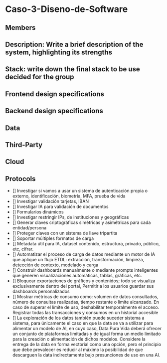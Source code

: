 # Caso-3-Diseno-de-Software

## Members

## Description: Write a brief description of the system, highlighting its strengths

## Stack: write down the final stack to be use decided for the group

## Frontend design specifications
 

## Backend design specifications

## Data

## Third-Party 

## Cloud

## Protocols


- [] Investigar si vamos a usar un sistema de autenticación propia o externo, identificación, biometría, MFA, prueba de vida
- [] Investigar validación tarjetas, IBAN
- [] Investigar IA para validación de documentos
- [] Formularios dinámicos
- [] Investigar restringir IPs, de instituciones y geográficas
- [] Generar claves criptográficas simétricas y asimétricas para cada entidad/persona
- [] Proteger claves con un sistema de llave tripartita
- [] Soportar múltiples formatos de carga
- [] Metadata útil para IA, dataset contenido, estructura, privado, público, etc, cifrar.
- [] Automatizar el proceso de carga de datos mediante un motor de IA que aplique un flujo ETDL: extracción, transformación, limpieza, detección de contexto, modelado y carga
- [] Construir dashboards manualmente o mediante prompts inteligentes que generen visualizaciones automáticas, tablas, gráficas, etc.
- [] Bloquear exportaciones de gráficos y contenidos; todo se visualiza exclusivamente dentro del portal, Permitir a los usuarios guardar sus dashboards personalizados
- [] Mostrar métricas de consumo como: volumen de datos consultados, número de consultas realizadas, tiempo restante o límite alcanzado. En caso de superar el límite de uso, deshabilitar temporalmente el acceso. Registrar todas las transacciones y consumos en un historial accesible
- [] La exploración de los datos también puede suceder sistema a sistema, para únicamente el caso en que la data se va a utilizar para alimentar un modelo de AI, en cuyo caso, Data Pura Vida deberá ofrecer un conjunto de plataformas limitadas y de igual forma un medio limitado para la creación o alimentación de dichos modelos. Considere la entrega de la data en forma vectorial como una opción, pero el principio que debe prevalecer es reducir al máximo la posibilidad de que descarguen la data indirectamente bajo presunciones de uso en una AI.
